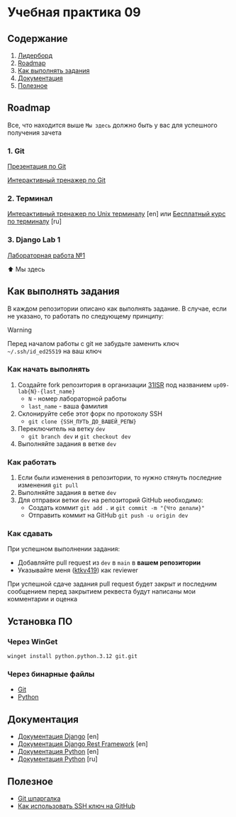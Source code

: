 # Учебная практика 09

## Содержание

1. [Лидерборд](./leaderboard.ods)
1. [Roadmap](#roadmap)
1. [Как выполнять задания](#как-выполнять-задания)
1. [Документация](#документация)
1. [Полезное](#полезное)

## Roadmap

Все, что находится выше `Мы здесь` должно быть у вас для успешного получения зачета

### 1. Git

[Презентация по Git](https://ktkv-presentations.github.io/algos-8/)

[Интерактивный тренажер по Git](https://ohmygit.org/)

### 2. Терминал

[Интерактивный тренажер по Unix терминалу](https://www.terminaltutor.com/) [en]
или
[Бесплатный курс по терминалу](https://ru.hexlet.io/courses/cli-basics) [ru]

### 3. Django Lab 1

[Лабораторная работа №1](https://github.com/31ISR/up09-lab1)

⬆️ Мы здесь

## Как выполнять задания

В каждом репозитории описано как выполнять задание. В случае, если не указано, то работать по следующему принципу:

> [!warning]
> Перед началом работы с git не забудьте заменить ключ `~/.ssh/id_ed25519` на ваш ключ

### Как начать выполнять

1. Создайте fork репозитория в организации [31ISR](https://github.com/31ISR) под названием `up09-lab{N}-{last_name}`
    - `N` - номер лабораторной работы
    - `last_name` - ваша фамилия
2. Склонируйте себе этот форк по протоколу SSH
    - `git clone {SSH_ПУТЬ_ДО_ВАШЕЙ_РЕПЫ}`
3. Переключитель на ветку `dev`
    - `git branch dev` и `git checkout dev`
4. Выполняйте задания в ветке `dev`

### Как работать

1. Если были изменения в репозитории, то нужно стянуть последние изменения `git pull`
2. Выполняйте задания в ветке `dev`
3. Для отправки ветки `dev` на репозиторий GitHub необходимо:
    - Создать коммит `git add .` и `git commit -m "{Что делали}"`
    - Отправить коммит на GitHub `git push -u origin dev`

### Как сдавать

При успешном выполнении задания:

-   Добавляйте pull request из `dev` в `main` в **вашем репозитории**
-   Указывайте меня ([ktkv419](https://github.com/ktkv419)) как reviewer

При успешной сдаче задания pull request будет закрыт и последним сообщением перед закрытием реквеста будут написаны мои комментарии и оценка

## Установка ПО

### Через WinGet

`winget install python.python.3.12 git.git`

### Через бинарные файлы

- [Git](https://git-scm.com/downloads)
- [Python](https://www.python.org/downloads/)

## Документация

-   [Документация Django](https://www.djangoproject.com/) [en]
-   [Документация Django Rest Framework](https://www.django-rest-framework.org/) [en]
-   [Документация Python](https://docs.python.org/) [en]
-   [Документация Python](http://pydocs.ru/) [ru]

## Полезное

-   [Git шпаргалка](https://github.com/cyberspacedk/Git-commands)
-   [Как использовать SSH ключ на GitHub](https://docs.github.com/ru/authentication/connecting-to-github-with-ssh/generating-a-new-ssh-key-and-adding-it-to-the-ssh-agent)

